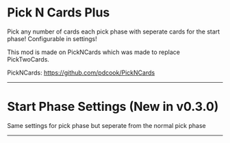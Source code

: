 # Pick N Cards Plus

Pick any number of cards each pick phase with seperate cards for the start phase! Configurable in settings!

This mod is made on PickNCards which was made to replace PickTwoCards.

PickNCards: https://github.com/pdcook/PickNCards

--------------------

# Start Phase Settings (New in v0.3.0)

Same settings for pick phase but seperate from the normal pick phase

--------------------

